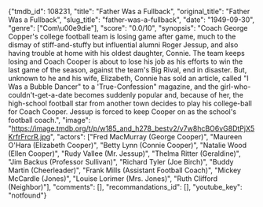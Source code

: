 {"tmdb_id": 108231, "title": "Father Was a Fullback", "original_title": "Father Was a Fullback", "slug_title": "father-was-a-fullback", "date": "1949-09-30", "genre": ["Com\u00e9die"], "score": "0.0/10", "synopsis": "Coach George Copper's college football team is losing game after game, much to the dismay of stiff-and-stuffy but influential alumni Roger Jessup, and also having trouble at home with his oldest daughter, Connie. The team keeps losing and Coach Cooper is about to lose his job as his efforts to win the last game of the season, against the team's Big Rival, end in disaster. But, unknown to he and his wife, Elizabeth, Connie has sold an article, called \"I Was a Bubble Dancer\" to a 'True-Confession\" magazine, and the girl-who-couldn't-get-a-date becomes suddenly popular and, because of her, the high-school football star from another town decides to play his college-ball for Coach Cooper. Jessup is forced to keep Cooper on as the school's football coach.", "image": "https://image.tmdb.org/t/p/w185_and_h278_bestv2/v7w8hcBO6vG8DtPjX5KrfrFrcrR.jpg", "actors": ["Fred MacMurray (George Cooper)", "Maureen O'Hara (Elizabeth Cooper)", "Betty Lynn (Connie Cooper)", "Natalie Wood (Ellen Cooper)", "Rudy Vallee (Mr. Jessup)", "Thelma Ritter (Geraldine)", "Jim Backus (Professor Sullivan)", "Richard Tyler (Joe Birch)", "Buddy Martin (Cheerleader)", "Frank Mills (Assistant Football Coach)", "Mickey McCardle (Jones)", "Louise Lorimer (Mrs. Jones)", "Ruth Clifford (Neighbor)"], "comments": [], "recommandations_id": [], "youtube_key": "notfound"}